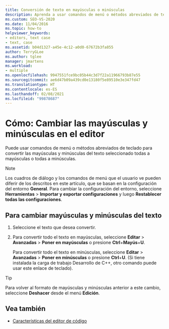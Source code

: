```yaml
---
title: Conversión de texto en mayúsculas o minúsculas
description: Aprenda a usar comandos de menú o métodos abreviados de teclado para convertir las mayúsculas y minúsculas del texto seleccionado a todo en mayúsculas o todo en minúsculas.
ms.custom: SEO-VS-2020
ms.date: 11/04/2016
ms.topic: how-to
helpviewer_keywords:
- editors, text case
- text, case
ms.assetid: b04d1327-a45e-4c12-a0d0-67672b3fa855
author: TerryGLee
ms.author: tglee
manager: jmartens
ms.workload:
- multiple
ms.openlocfilehash: 9947551fce9bc05b44c3d7f22a11966793b87e55
ms.sourcegitcommit: ae6d47b09a439cd0e13180f5e89510e3e347fd47
ms.translationtype: HT
ms.contentlocale: es-ES
ms.lasthandoff: 02/08/2021
ms.locfileid: "99878687"
---
```

# <a name="how-to-change-text-case-in-the-editor"></a>Cómo: Cambiar las mayúsculas y minúsculas en el editor

Puede usar comandos de menú o métodos abreviados de teclado para convertir las mayúsculas y minúsculas del texto seleccionado todas a mayúsculas o todas a minúsculas.

> [!NOTE]
> Los cuadros de diálogo y los comandos de menú que el usuario ve pueden diferir de los descritos en este artículo, que se basan en la configuración del entorno **General**. Para cambiar la configuración del entorno, seleccione **Herramientas** > **Importar y exportar configuraciones** y luego **Restablecer todas las configuraciones**.

## <a name="to-change-text-case"></a>Para cambiar mayúsculas y minúsculas del texto

1. Seleccione el texto que desea convertir.

2. Para convertir todo el texto en mayúsculas, seleccione **Editar** > **Avanzadas** > **Poner en mayúsculas** o presione **Ctrl**+**Mayús**+**U**.

   Para convertir todo el texto en minúsculas, seleccione **Editar** > **Avanzadas** > **Poner en minúsculas** o presione **Ctrl**+**U**. (Si tiene instalada la carga de trabajo Desarrollo de C++, otro comando puede usar este enlace de teclado).

> [!TIP]
> Para volver al formato de mayúsculas y minúsculas anterior a este cambio, seleccione **Deshacer** desde el menú **Edición**.

## <a name="see-also"></a>Vea también

- [Características del editor de código](../ide/writing-code-in-the-code-and-text-editor.md)
